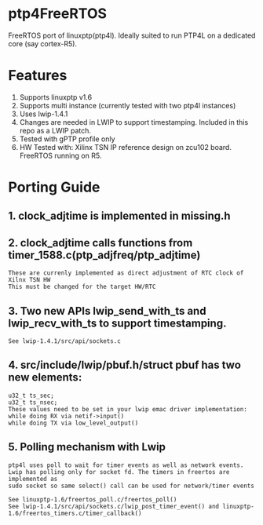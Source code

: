 # ptp4FreeRTOS
FreeRTOS port of linuxptp(ptp4l). 
Ideally suited to run PTP4L on a dedicated core (say cortex-R5). 

# Features
1. Supports linuxptp v1.6
2. Supports multi instance (currently tested with two ptp4l instances)
3. Uses lwip-1.4.1
4. Changes are needed in LWIP to support timestamping. Included in this repo as a LWIP patch.
5. Tested with gPTP profile only
6. HW Tested with:
    Xilinx TSN IP reference design on zcu102 board. FreeRTOS running on R5. 

# Porting Guide
## 1. clock_adjtime is implemented in missing.h
## 2. clock_adjtime calls functions from timer_1588.c(ptp_adjfreq/ptp_adjtime)
    These are currenly implemented as direct adjustment of RTC clock of Xilnx TSN HW
    This must be changed for the target HW/RTC
## 3. Two new APIs lwip_send_with_ts and lwip_recv_with_ts to support timestamping.
    See lwip-1.4.1/src/api/sockets.c
## 4. src/include/lwip/pbuf.h/struct pbuf has two new elements:
    u32_t ts_sec;
    u32_t ts_nsec;
    These values need to be set in your lwip emac driver implementation:
    while doing RX via netif->input()
    while doing TX via low_level_output() 
## 5. Polling mechanism with Lwip
    ptp4l uses poll to wait for timer events as well as network events. 
    Lwip has polling only for socket fd. The timers in freertos are implemented as 
    sudo socket so same select() call can be used for network/timer events
    
    See linuxptp-1.6/freertos_poll.c/freertos_poll()
    See lwip-1.4.1/src/api/sockets.c/lwip_post_timer_event() and linuxptp-1.6/freertos_timers.c/timer_callback()
 

    
